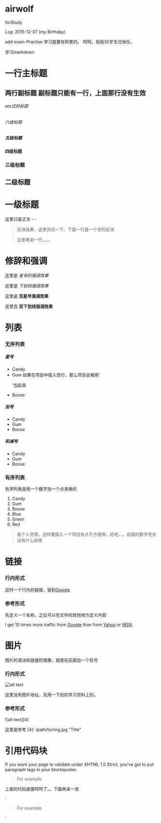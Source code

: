 airwolf
=======

forStudy



Log: 2015-12-07 (my Birthday)

add exam-Practise 
学习是要有积累的。
呵呵，祝我30岁生日快乐。

学习markdown

一行主标题
==========
两行副标题
副标题只能有一行，上面那行没有生效
----------


###### atx式的标题
###### 六级标题
##### 五级标题
#### 四级标题
### 三级标题
## 二级标题
# 一级标题
这里只是正文 - -


> 区块效果，这里测试一下。下面一行是一个空的区块
>
> 这里再来一行。。。。

# 修辞和强调
这里是 *星号的强调效果*

这里是 _下划线强调效果_

这里是 **双星号强调效果**

这里百 __双下划线强调效果__


# 列表
### 无序列表
##### 星号
* Candy 
* Gum 
   如果在项目中插入空行，那么项目会被用'<p>'包起来
* Boose 

##### 加号
+ Candy
+ Gum
+ Boose

##### 和减号
- Candy
- Gum
- Boose

### 有序列表
有序列表是用一个数字加一个点来做的 

1. Candy
2. Gum
3. Boose
6. Blue
5. Green
4. Red

> 我个人觉得，这样要插入一个项目有点不方便啊。好吧，，，前面的数字完全没有什么卵用


# 链接
### 行内形式
这时一个行内的链接，链到[Google](https://www.google.com.hk/) 

### 参考形式
先定义一个名称，之后可以在文件的其他地方定义内容

I get 10 times more traffic from [Google][1] than from
[Yahoo][2] or [MSN][3].

[1]: http://google.com/ "Google"
[2]: http://search.yahoo.com/ "Yahoo Search"
[3]: http://search.msn.com/ "MSN Search"


# 图片
图片的语法和链接的很像，就是在前面加一个叹号

### 行内形式
![alt text](/path/to/img.jpg "Title")

这里没有图片地址，先用一下别的学习资料上的。

### 参考形式
![alt text][4]

这里是参考
[4]: /path/to/img.jpg "Title"


# 引用代码块

If you want your page to validate under XHTML 1.0 Strict,
you've got to put paragraph tags in your blockquotes:

<blockquote>
<p>For example.</p>
</blockquote>

上面的代码直接呵呵了。。下面再来一发

·<blockquote>
<p>For example.</p>
</blockquote>·